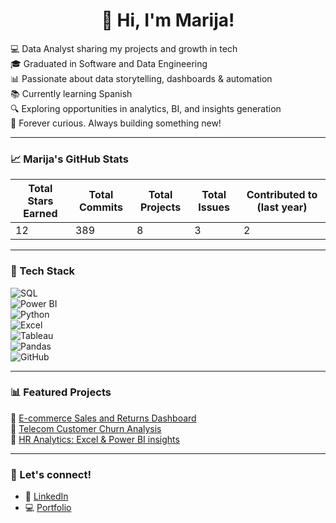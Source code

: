 <h1 align="center">👋 Hi, I'm Marija!</h1>

💻 Data Analyst sharing my projects and growth in tech   
🎓 Graduated in Software and Data Engineering  
📊 Passionate about data storytelling, dashboards & automation  
📚 Currently learning Spanish   
🔍 Exploring opportunities in analytics, BI, and insights generation  
🧠 Forever curious. Always building something new!

---

### 📈 Marija's GitHub Stats

| Total Stars Earned | Total Commits | Total Projects | Total Issues | Contributed to (last year) |
|--------------------|----------------|----------------|--------------|-----------------------------|
|        12          |      389       |       8        |      3       |             2              |

---

### 🧰 Tech Stack

![SQL](https://img.shields.io/badge/-SQL-4479A1?logo=MySQL&logoColor=white&style=flat)  <br>
![Power BI](https://img.shields.io/badge/-Power%20BI-F2C811?logo=powerbi&logoColor=black&style=flat)  
![Python](https://img.shields.io/badge/-Python-3776AB?logo=python&logoColor=white&style=flat)  
![Excel](https://img.shields.io/badge/-Excel-217346?logo=microsoft-excel&logoColor=white&style=flat)  
![Tableau](https://img.shields.io/badge/-Tableau-E97627?logo=tableau&logoColor=white&style=flat)  
![Pandas](https://img.shields.io/badge/-Pandas-150458?logo=pandas&logoColor=white&style=flat)  
![GitHub](https://img.shields.io/badge/-GitHub-181717?logo=github&logoColor=white&style=flat)

---

### 📊 Featured Projects

📌 [E-commerce Sales and Returns Dashboard](https://github.com/marijatech/E-commerce-Sales-and-Returns-Dashboard)  
📌 [Telecom Customer Churn Analysis](https://github.com/marijatech/Telecom-Churn-Analysis)  
📌 [HR Analytics: Excel & Power BI insights](https://github.com/marijatech)

---

### 💌 Let's connect!

- 🔗 [LinkedIn](https://www.linkedin.com/in/djuricmarija/)
- 💻 [Portfolio](https://marijatech.github.io/Portfolio/)

